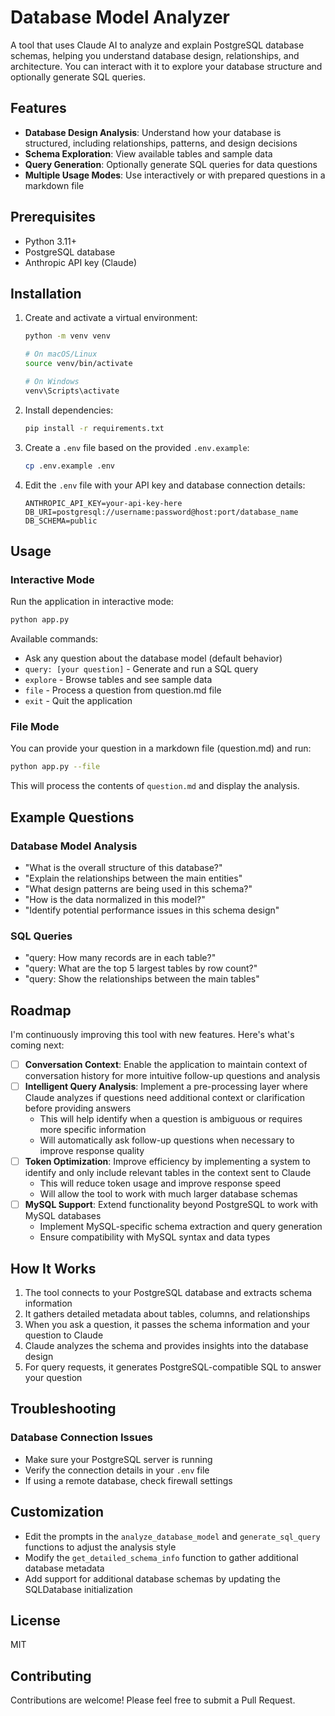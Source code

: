 # Database Model Analyzer

A tool that uses Claude AI to analyze and explain PostgreSQL database schemas, helping you understand database design, relationships, and architecture. You can interact with it to explore your database structure and optionally generate SQL queries.

## Features

- **Database Design Analysis**: Understand how your database is structured, including relationships, patterns, and design decisions
- **Schema Exploration**: View available tables and sample data
- **Query Generation**: Optionally generate SQL queries for data questions
- **Multiple Usage Modes**: Use interactively or with prepared questions in a markdown file

## Prerequisites

- Python 3.11+
- PostgreSQL database
- Anthropic API key (Claude)

## Installation

1. Create and activate a virtual environment:
   ```bash
   python -m venv venv
   
   # On macOS/Linux
   source venv/bin/activate
   
   # On Windows
   venv\Scripts\activate
   ```

2. Install dependencies:
   ```bash
   pip install -r requirements.txt
   ```

3. Create a `.env` file based on the provided `.env.example`:
   ```bash
   cp .env.example .env
   ```

4. Edit the `.env` file with your API key and database connection details:
   ```
   ANTHROPIC_API_KEY=your-api-key-here
   DB_URI=postgresql://username:password@host:port/database_name
   DB_SCHEMA=public
   ```

## Usage

### Interactive Mode

Run the application in interactive mode:
```bash
python app.py
```

Available commands:
- Ask any question about the database model (default behavior)
- `query: [your question]` - Generate and run a SQL query
- `explore` - Browse tables and see sample data
- `file` - Process a question from question.md file
- `exit` - Quit the application

### File Mode

You can provide your question in a markdown file (question.md) and run:
```bash
python app.py --file
```

This will process the contents of `question.md` and display the analysis.

## Example Questions

### Database Model Analysis
- "What is the overall structure of this database?"
- "Explain the relationships between the main entities"
- "What design patterns are being used in this schema?"
- "How is the data normalized in this model?"
- "Identify potential performance issues in this schema design"

### SQL Queries
- "query: How many records are in each table?"
- "query: What are the top 5 largest tables by row count?"
- "query: Show the relationships between the main tables"

## Roadmap

I'm continuously improving this tool with new features. Here's what's coming next:

- [  ] **Conversation Context**: Enable the application to maintain context of conversation history for more intuitive follow-up questions and analysis
- [  ] **Intelligent Query Analysis**: Implement a pre-processing layer where Claude analyzes if questions need additional context or clarification before providing answers
  - This will help identify when a question is ambiguous or requires more specific information
  - Will automatically ask follow-up questions when necessary to improve response quality
- [  ] **Token Optimization**: Improve efficiency by implementing a system to identify and only include relevant tables in the context sent to Claude
  - This will reduce token usage and improve response speed
  - Will allow the tool to work with much larger database schemas
- [  ] **MySQL Support**: Extend functionality beyond PostgreSQL to work with MySQL databases
  - Implement MySQL-specific schema extraction and query generation
  - Ensure compatibility with MySQL syntax and data types

## How It Works

1. The tool connects to your PostgreSQL database and extracts schema information
2. It gathers detailed metadata about tables, columns, and relationships
3. When you ask a question, it passes the schema information and your question to Claude
4. Claude analyzes the schema and provides insights into the database design
5. For query requests, it generates PostgreSQL-compatible SQL to answer your question

## Troubleshooting

### Database Connection Issues
- Make sure your PostgreSQL server is running
- Verify the connection details in your `.env` file
- If using a remote database, check firewall settings

## Customization

- Edit the prompts in the `analyze_database_model` and `generate_sql_query` functions to adjust the analysis style
- Modify the `get_detailed_schema_info` function to gather additional database metadata
- Add support for additional database schemas by updating the SQLDatabase initialization

## License

MIT

## Contributing

Contributions are welcome! Please feel free to submit a Pull Request.
